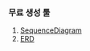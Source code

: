 

### 무료 생성 툴
1. [SequenceDiagram](https://www.websequencediagrams.com/)  
2. [ERD](https://sqldbm.com/HOME/)